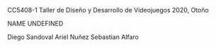 CC5408-1 Taller de Diseño y Desarrollo de Videojuegos 2020, Otoño


NAME UNDEFINED

  Diego Sandoval 
  Ariel Nuñez 
  Sebastian Alfaro
